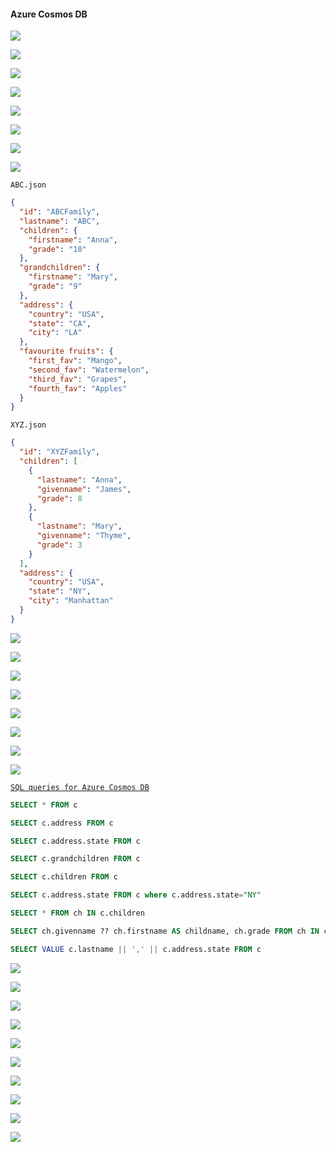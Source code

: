 #### Azure Cosmos DB

![](images/1.png)

![](images/2.png)

![](images/3.png)

![](images/4.png)

![](images/5.png)

![](images/6.png)

![](images/7.png)

![](images/8.png)

``ABC.json``

```json
{
  "id": "ABCFamily",
  "lastname": "ABC",
  "children": {
    "firstname": "Anna",
    "grade": "10"
  },
  "grandchildren": {
    "firstname": "Mary",
    "grade": "9"
  },
  "address": {
    "country": "USA",
    "state": "CA",
    "city": "LA"
  },
  "favourite fruits": {
    "first_fav": "Mango",
    "second_fav": "Watermelon",
    "third_fav": "Grapes",
    "fourth_fav": "Apples"
  }
}
```

``XYZ.json``

```json
{
  "id": "XYZFamily",
  "children": [
    {
      "lastname": "Anna",
      "givenname": "James",
      "grade": 8
    },
    {
      "lastname": "Mary",
      "givenname": "Thyme",
      "grade": 3
    }
  ],
  "address": {
    "country": "USA",
    "state": "NY",
    "city": "Manhattan"
  }
}
```

![](images/9.png)

![](images/10.png)

![](images/11.png)

![](images/12.png)

![](images/13.png)

![](images/14.png)

![](images/15.png)

![](images/16.png)

[``SQL queries for Azure Cosmos DB``](https://docs.microsoft.com/en-us/azure/cosmos-db/sql-api-sql-query)

```sql
SELECT * FROM c

SELECT c.address FROM c

SELECT c.address.state FROM c

SELECT c.grandchildren FROM c

SELECT c.children FROM c

SELECT c.address.state FROM c where c.address.state="NY"

SELECT * FROM ch IN c.children

SELECT ch.givenname ?? ch.firstname AS childname, ch.grade FROM ch IN c.children

SELECT VALUE c.lastname || ',' || c.address.state FROM c
```

![](images/17.png)

![](images/18.png)

![](images/19.png)

![](images/20.png)

![](images/21.png)

![](images/22.png)

![](images/23.png)

![](images/24.png)

![](images/25.png)

![](images/26.png)